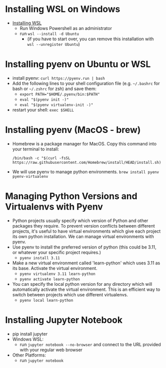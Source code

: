 # Installing WSL on Windows
- [Installing WSL](https://learn.microsoft.com/en-us/windows/wsl/install)
	- Run Windows Powershell as an administrator 
	- run `wsl --install -d Ubuntu`
		- (if you have to start over, you can remove this installation with `wsl --unregister Ubuntu`)

# Installing pyenv on Ubuntu or WSL
- install pyenv: `curl https://pyenv.run | bash`
- Add the following lines to your shell configuration file (e.g. `~/.bashrc` for bash or `~/.zshrc` for zsh) and save them:
	- `export PATH="$HOME/.pyenv/bin:$PATH"`
	- `eval "$(pyenv init -)"` 
	- `eval "$(pyenv virtualenv-init -)"`
- restart your shell: `exec $SHELL`

# Installing pyenv (MacOS - brew)
- Homebrew is a package manager for MacOS. Copy this command into your terminal to install:
  ```
  /bin/bash -c "$(curl -fsSL https://raw.githubusercontent.com/Homebrew/install/HEAD/install.sh)"
  ```
- We will use pyenv to manage python environments. `brew install pyenv pyenv-virtualenv`

# Managing Python Versions and Virtualenvs with Pyenv
- Python projects usually specify which version of Python and other packages they require. To prevent version conflicts between different projects, it's useful to have virtual environments which give each project its own python installation. We can manage virtual environments with pyenv.
- Use pyenv to install the preferred version of python (this could be 3.11, or whatever your specific project requires.)
	- `pyenv install 3.11`
- Make a new virtual environment called 'learn-python' which uses 3.11 as its base. Activate the virtual environment.
	- `pyenv virtualenv 3.11 learn-python`
	- `pyenv activate learn-python`
- You can specify the local python version for any directory which will automatically activate the virtual environment. This is an efficient way to switch between projects which use different virtualenvs.
	- `pyenv local learn-python`

# Installing Jupyter Notebook
- pip install jupyter
- Windows WSL:
	- run `jupyter notebook --no-browser` and connect to the URL provided with your regular web browser 
- Other Platforms:
	- run `jupyter notebook`
